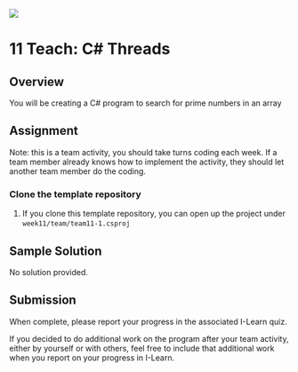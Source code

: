 ![](../site/banner.png)

# 11 Teach: C# Threads

## Overview

You will be creating a C# program to search for prime numbers in an array

## Assignment

Note: this is a team activity, you should take turns coding each week.  If a team member already knows how to implement the activity, they should let another team member do the coding.

### Clone the template repository

1. If you clone this template repository, you can open up the project under `week11/team/team11-1.csproj`

## Sample Solution

No solution provided.

## Submission

When complete, please report your progress in the associated I-Learn quiz.

If you decided to do additional work on the program after your team activity, either by yourself or with others, feel free to include that additional work when you report on your progress in I-Learn.

